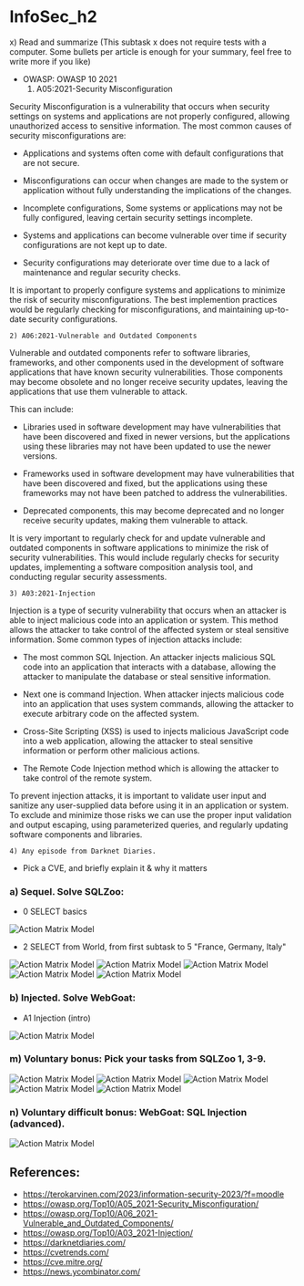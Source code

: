 # InfoSec_h2

x) Read and summarize (This subtask x does not require tests with a computer. Some bullets per article is enough for your summary, feel free to write more if you like)
+ OWASP: OWASP 10 2021
    1) A05:2021-Security Misconfiguration

Security Misconfiguration is a vulnerability that occurs when security settings on systems and applications are not properly configured, allowing unauthorized access to sensitive information. The most common causes of security misconfigurations are:

   - Applications and systems often come with default configurations that are not secure.

   - Misconfigurations can occur when changes are made to the system or application without fully understanding the implications of the changes.

   - Incomplete configurations, Some systems or applications may not be fully configured, leaving certain security settings incomplete.

   - Systems and applications can become vulnerable over time if security configurations are not kept up to date.

   - Security configurations may deteriorate over time due to a lack of maintenance and regular security checks.

It is important to properly configure systems and applications to minimize the risk of security misconfigurations. The best implemention practices would be regularly checking for misconfigurations, and maintaining up-to-date security configurations.


    2) A06:2021-Vulnerable and Outdated Components
    
Vulnerable and outdated components refer to software libraries, frameworks, and other components used in the development of software applications that have known security vulnerabilities. Those components may become obsolete and no longer receive security updates, leaving the applications that use them vulnerable to attack.

This can include:

   - Libraries used in software development may have vulnerabilities that have been discovered and fixed in newer versions, but the applications using these libraries      may not have been updated to use the newer versions.

   - Frameworks used in software development may have vulnerabilities that have been discovered and fixed, but the applications using these frameworks may not have          been patched to address the vulnerabilities.

   - Deprecated components, this may become deprecated and no longer receive security updates, making them vulnerable to attack.
    
It is very important to regularly check for and update vulnerable and outdated components in software applications to minimize the risk of security vulnerabilities. This would include regularly checks for security updates, implementing a software composition analysis tool, and conducting regular security assessments.
    
    
    3) A03:2021-Injection
    
Injection is a type of security vulnerability that occurs when an attacker is able to inject malicious code into an application or system. This method allows the attacker to take control of the affected system or steal sensitive information. Some common types of injection attacks include:

   - The most common SQL Injection. An attacker injects malicious SQL code into an application that interacts with a database, allowing the attacker to manipulate the      database or steal sensitive information.

   - Next one is command Injection. When attacker injects malicious code into an application that uses system commands, allowing the attacker to execute arbitrary code      on the affected system.

   - Cross-Site Scripting (XSS) is used to injects malicious JavaScript code into a web application, allowing the attacker to steal sensitive information or perform        other malicious actions.

   - The Remote Code Injection method which is allowing the attacker to take control of the remote system.

To prevent injection attacks, it is important to validate user input and sanitize any user-supplied data before using it in an application or system. To exclude and minimize those risks we can use the proper input validation and output escaping, using parameterized queries, and regularly updating software components and libraries.
    
    
    4) Any episode from Darknet Diaries.




+ Pick a CVE, and briefly explain it & why it matters





### a) Sequel. Solve SQLZoo:
* 0 SELECT basics

![Action Matrix Model](1.JPG)

* 2 SELECT from World, from first subtask to 5 "France, Germany, Italy"

![Action Matrix Model](2.JPG)
![Action Matrix Model](3.JPG)
![Action Matrix Model](4.JPG)
![Action Matrix Model](5.JPG)
![Action Matrix Model](6.JPG)

### b) Injected. Solve WebGoat:
* A1 Injection (intro)

![Action Matrix Model](8.JPG)



### m) Voluntary bonus: Pick your tasks from SQLZoo 1, 3-9.


![Action Matrix Model](9.JPG)
![Action Matrix Model](10.JPG)
![Action Matrix Model](11.JPG)
![Action Matrix Model](12.JPG)
![Action Matrix Model](13.JPG)


### n) Voluntary difficult bonus: WebGoat: SQL Injection (advanced).

![Action Matrix Model](7.JPG)



## References: 

* https://terokarvinen.com/2023/information-security-2023/?f=moodle
* https://owasp.org/Top10/A05_2021-Security_Misconfiguration/
* https://owasp.org/Top10/A06_2021-Vulnerable_and_Outdated_Components/
* https://owasp.org/Top10/A03_2021-Injection/
* https://darknetdiaries.com/
* https://cvetrends.com/
* https://cve.mitre.org/
* https://news.ycombinator.com/
